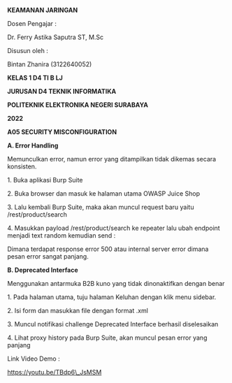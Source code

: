 ﻿<a name="br1"></a>**KEAMANAN JARINGAN**

Dosen Pengajar :

Dr. Ferry Astika Saputra ST, M.Sc

Disusun oleh :

Bintan Zhanira (3122640052)

**KELAS 1 D4 TI B LJ**

**JURUSAN D4 TEKNIK INFORMATIKA**

**POLITEKNIK ELEKTRONIKA NEGERI SURABAYA**

**2022**




<a name="br2"></a>**A05 SECURITY MISCONFIGURATION**

**A. Error Handling**

Memunculkan error, namun error yang ditampilkan tidak dikemas secara konsisten.

1\. Buka aplikasi Burp Suite

2\. Buka browser dan masuk ke halaman utama OWASP Juice Shop




<a name="br3"></a>3. Lalu kembali Burp Suite, maka akan muncul request baru yaitu /rest/product/search

4\. Masukkan payload /rest/product/search ke repeater lalu ubah endpoint menjadi text random kemudian send :

Dimana terdapat response error 500 atau internal server error dimana pesan error sangatpanjang.




<a name="br4"></a>**B. Deprecated Interface**

Menggunakan antarmuka B2B kuno yang tidak dinonaktifkan dengan benar

1\. Pada halaman utama, tuju halaman Keluhan dengan klik menu sidebar.

2\. Isi form dan masukkan file dengan format .xml




<a name="br5"></a>3. Muncul notifikasi challenge Deprecated Interface berhasil diselesaikan

4\. Lihat proxy history pada Burp Suite, akan muncul pesan error yang panjang

Link Video Demo :

https://youtu.be/TBdp6\_JsMSM
